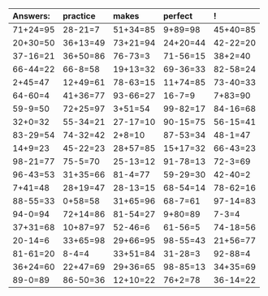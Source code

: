 | Answers: | practice | makes | perfect | ! |
| :--- | :--- | :--- | :--- | :--- |
| 71+24=95 | 28-21=7 | 51+34=85 | 9+89=98 | 45+40=85 | 
| 20+30=50 | 36+13=49 | 73+21=94 | 24+20=44 | 42-22=20 | 
| 37-16=21 | 36+50=86 | 76-73=3 | 71-56=15 | 38+2=40 | 
| 66-44=22 | 66-8=58 | 19+13=32 | 69-36=33 | 82-58=24 | 
| 2+45=47 | 12+49=61 | 78-63=15 | 11+74=85 | 73-40=33 | 
| 64-60=4 | 41+36=77 | 93-66=27 | 16-7=9 | 7+83=90 | 
| 59-9=50 | 72+25=97 | 3+51=54 | 99-82=17 | 84-16=68 | 
| 32+0=32 | 55-34=21 | 27-17=10 | 90-15=75 | 56-15=41 | 
| 83-29=54 | 74-32=42 | 2+8=10 | 87-53=34 | 48-1=47 | 
| 14+9=23 | 45-22=23 | 28+57=85 | 15+17=32 | 66-43=23 | 
| 98-21=77 | 75-5=70 | 25-13=12 | 91-78=13 | 72-3=69 | 
| 96-43=53 | 31+35=66 | 81-4=77 | 59-29=30 | 42-40=2 | 
| 7+41=48 | 28+19=47 | 28-13=15 | 68-54=14 | 78-62=16 | 
| 88-55=33 | 0+58=58 | 31+65=96 | 68-7=61 | 97-14=83 | 
| 94-0=94 | 72+14=86 | 81-54=27 | 9+80=89 | 7-3=4 | 
| 37+31=68 | 10+87=97 | 52-46=6 | 61-56=5 | 74-18=56 | 
| 20-14=6 | 33+65=98 | 29+66=95 | 98-55=43 | 21+56=77 | 
| 81-61=20 | 8-4=4 | 33+51=84 | 31-28=3 | 92-88=4 | 
| 36+24=60 | 22+47=69 | 29+36=65 | 98-85=13 | 34+35=69 | 
| 89-0=89 | 86-50=36 | 12+10=22 | 76+2=78 | 36-14=22 | 
